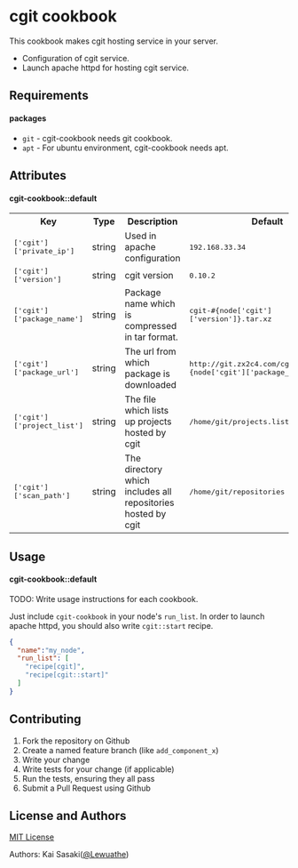 cgit cookbook
======================

This cookbook makes cgit hosting service in your server.
* Configuration of cgit service.
* Launch apache httpd for hosting cgit service.

Requirements
------------

#### packages
- `git` - cgit-cookbook needs git cookbook.
- `apt` - For ubuntu environment, cgit-cookbook needs apt.

Attributes
----------

#### cgit-cookbook::default
<table>
  <tr>
    <th>Key</th>
    <th>Type</th>
    <th>Description</th>
    <th>Default</th>
  </tr>
  <tr>
    <td><tt>['cgit']['private_ip']</tt></td>
    <td>string</td>
    <td>Used in apache configuration</td>
    <td><tt>192.168.33.34</tt></td>
  </tr>
  <tr>
  <td><tt>['cgit']['version']</tt></td>
  <td>string</td>
  <td>cgit version</td>
  <td><tt>0.10.2</tt></td>
  </tr>
  <tr>
    <td><tt>['cgit']['package_name']</tt></td>
    <td>string</td>
    <td>Package name which is compressed in tar format.</td>
    <td><tt>cgit-#{node['cgit']['version']}.tar.xz</tt></td>
  </tr>
  <tr>
    <td><tt>['cgit']['package_url']</tt></td>
    <td>string</td>
    <td>The url from which package is downloaded</td>
    <td><tt>http://git.zx2c4.com/cgit/snapshot/#{node['cgit']['package_name']}</tt></td>
  </tr>
  <tr>
    <td><tt>['cgit']['project_list']</tt></td>
    <td>string</td>
    <td>The file which lists up projects hosted by cgit</td>
    <td><tt>/home/git/projects.list</tt></td>
  </tr>
  <tr>
    <td><tt>['cgit']['scan_path']</tt></td>
    <td>string</td>
    <td>The directory which includes all repositories hosted by cgit</td>
    <td><tt>/home/git/repositories</tt></td>
  </tr>
</table>

Usage
-----
#### cgit-cookbook::default
TODO: Write usage instructions for each cookbook.

Just include `cgit-cookbook` in your node's `run_list`.
In order to launch apache httpd, you should also write `cgit::start` recipe.

```json
{
  "name":"my_node",
  "run_list": [
    "recipe[cgit]",
    "recipe[cgit::start]"
  ]
}
```

Contributing
------------

1. Fork the repository on Github
2. Create a named feature branch (like `add_component_x`)
3. Write your change
4. Write tests for your change (if applicable)
5. Run the tests, ensuring they all pass
6. Submit a Pull Request using Github

License and Authors
-------------------

[MIT License](http://opensource.org/licenses/MIT)

Authors: Kai Sasaki([@Lewuathe](https://github.com/Lewuathe))

